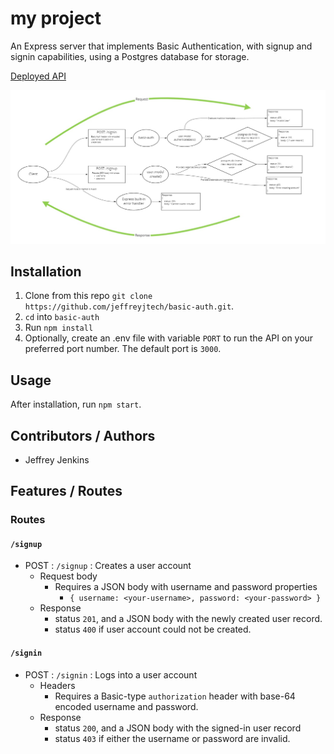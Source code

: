 <!--  This is a template repo -->
# my project

An Express server that implements Basic Authentication, with signup and signin capabilities, using a Postgres database for storage.

<!-- Insert links to deploy(s) here -->
[Deployed API](https://jjtech-basic-auth.herokuapp.com/)

<!-- Insert UML diagram here -->
![UML Diagram](./assets/lab-6-uml.jpg)

## Installation

1. Clone from this repo `git clone https://github.com/jeffreyjtech/basic-auth.git`.
2. `cd` into `basic-auth`
3. Run `npm install`
4. Optionally, create an .env file with variable `PORT` to run the API on your preferred port number. The default port is `3000`.

## Usage

After installation, run `npm start`.

## Contributors / Authors

- Jeffrey Jenkins

## Features / Routes

### Routes

#### `/signup`

- POST : `/signup` : Creates a user account
  - Request body
    - Requires a JSON body with username and password properties
      - `{ username: <your-username>, password: <your-password> }`
  - Response
    - status `201`, and a JSON body with the newly created user record.
    - status `400` if user account could not be created.

#### `/signin`

- POST : `/signin` : Logs into a user account
  - Headers
    - Requires a Basic-type `authorization` header with base-64 encoded username and password.
  - Response
    - status `200`, and a JSON body with the signed-in user record
    - status `403` if either the username or password are invalid.
